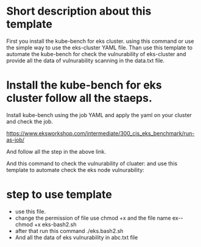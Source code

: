 # Short description about this template
First you install the kube-bench for eks cluster. using this command or use the simple way to use the eks-cluster YAML file. 
Than use this template to automate the kube-bench for check the vulnurability of eks-cluster and provide all the data of vulnurability scanning in the data.txt file.

# Install the kube-bench for eks cluster follow all the staeps. 
Install kube-bench 
using the job YAML and apply the yaml on your cluster and check the job.

https://www.eksworkshop.com/intermediate/300_cis_eks_benchmark/run-as-job/

And follow all the step in the above link.


And this command to check the vulnurability of cluater:
 and use this template to automate check the eks node vulnurability:
 # step to use template

 * use this file.
 * change the permission of file use chmod +x and the file name ex-- chmod +x eks-bash2.sh
 * after that run this command ./eks.bash2.sh
 * And all the data of eks vulnurability in abc.txt file
